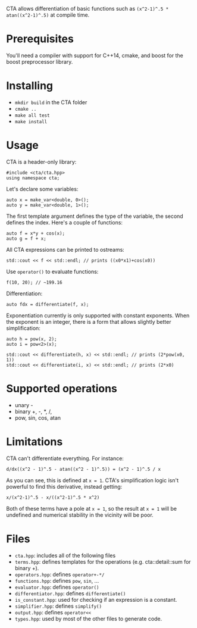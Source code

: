 CTA allows differentiation of basic functions such as 
`(x^2-1)^.5 * atan((x^2-1)^.5)` at compile time.

# Prerequisites

You'll need a compiler with support for C++14, cmake, and boost for the
boost preprocessor library.

# Installing

* `mkdir build` in the CTA folder
* `cmake ..`
* `make all test`
* `make install`

# Usage

CTA is a header-only library:

    #include <cta/cta.hpp>
    using namespace cta;

Let's declare some variables:

    auto x = make_var<double, 0>();
    auto y = make_var<double, 1>();

The first template argument defines the type of the variable, the second
defines the index. Here's a couple of functions:

    auto f = x*y + cos(x);
    auto g = f + x;

All CTA expressions can be printed to ostreams:

    std::cout << f << std::endl; // prints ((x0*x1)+cos(x0))

Use `operator()` to evaluate functions:

    f(10, 20); // ~199.16

Differentiation:

    auto fdx = differentiate(f, x);

Exponentiation currently is only supported with constant exponents. When the 
exponent is an integer, there is a form that allows slightly better 
simplification:
  
    auto h = pow(x, 2);
    auto i = pow<2>(x);

    std::cout << differentiate(h, x) << std::endl; // prints (2*pow(x0, 1))
    std::cout << differentiate(i, x) << std::endl; // prints (2*x0)

# Supported operations

* unary -
* binary +, -, *, /, 
* pow, sin, cos, atan

# Limitations

CTA can't differentiate everything. For instance:

    d/dx((x^2 - 1)^.5 - atan((x^2 - 1)^.5)) = (x^2 - 1)^.5 / x

As you can see, this is defined at `x = 1`. CTA's simplification logic isn't 
powerful to find this derivative, instead getting:

    x/(x^2-1)^.5 - x/((x^2-1)^.5 * x^2)

Both of these terms have a pole at `x = 1`, so the result at `x = 1` will be
undefined and numerical stability in the vicinity will be poor.

# Files

* `cta.hpp`: includes all of the following files
* `terms.hpp`: defines templates for the operations (e.g. cta::detail::sum for binary +).
* `operators.hpp`: defines `operator+-*/`
* `functions.hpp`: defines `pow`, `sin`, ...
* `evaluator.hpp`: defines `operator()`
* `differentiator.hpp`: defines `differentiate()`
* `is_constant.hpp`: used for checking if an expression is a constant.
* `simplifier.hpp`: defines `simplify()`
* `output.hpp`: defines `operator<<`
* `types.hpp`: used by most of the other files to generate code.
